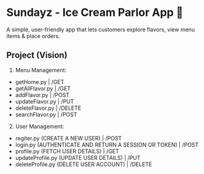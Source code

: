 # Sundayz - Ice Cream Parlor App 🍦
A simple, user-friendly app that lets customers explore flavors, view menu items &amp; place orders.

## Project (Vision)
1. Menu Management:
- getHome.py      | /GET
- getAllFlavor.py | /GET
- addFlavor.py    | /POST
- updateFlavor.py | /PUT
- deleteFlavor.py | /DELETE
- searchFlavor.py | /POST

2. User Management:
- regiter.py (CREATE A NEW USER)                        | /POST
- login.py (AUTHENTICATE AND RETURN A SESSION OR TOKEN) | /POST
- profile.py (FETCH USER DETAILS)                       | /GET
- updateProfile.py (UPDATE USER DETAILS)                | /PUT
- deleteProfile.py (DELETE USER ACCOUNT)                | /DELETE